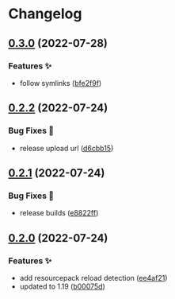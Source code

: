 # Changelog

## [0.3.0](https://github.com/sekwah41/SekCDevTools/compare/v0.2.2...v0.3.0) (2022-07-28)


### Features ✨

* follow symlinks ([bfe2f9f](https://github.com/sekwah41/SekCDevTools/commit/bfe2f9f672ea693cfa729ac42904578da8013f5d))

## [0.2.2](https://github.com/sekwah41/SekCDevTools/compare/v0.2.1...v0.2.2) (2022-07-24)


### Bug Fixes 🐛

* release upload url ([d6cbb15](https://github.com/sekwah41/SekCDevTools/commit/d6cbb15f86cae947f8c1e63995d8f7cb5e400b70))

## [0.2.1](https://github.com/sekwah41/SekCDevTools/compare/v0.2.0...v0.2.1) (2022-07-24)


### Bug Fixes 🐛

* release builds ([e8822ff](https://github.com/sekwah41/SekCDevTools/commit/e8822ff9b785b24c6279057d81c0a901a840703c))

## [0.2.0](https://github.com/sekwah41/SekCDevTools/compare/v0.1.1...v0.2.0) (2022-07-24)


### Features ✨

* add resourcepack reload detection ([ee4af21](https://github.com/sekwah41/SekCDevTools/commit/ee4af21e69db4075f5a846db3c7d209681c9cfe6))
* updated to 1.19 ([b00075d](https://github.com/sekwah41/SekCDevTools/commit/b00075d1cf0d4e6e95c68445df934c7a2beb6ecc))
